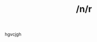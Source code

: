 ﻿---
title: /n/r 
description: /n/r 
tags: [ products:tech/73554900100700000996, tutorial:technology/sql, 1212]
---
hgvcjgh
